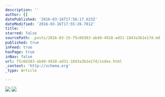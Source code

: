 ```yaml
---
description: ''
author: []
datePublished: '2016-03-16T17:56:17.623Z'
dateModified: '2016-03-16T17:55:26.781Z'
title: ''
starred: false
sourcePath: _posts/2016-03-15-f5c66383-ab49-4918-ad31-1843a3b1e17d.md
published: true
inFeed: true
hasPage: true
inNav: false
url: f5c66383-ab49-4918-ad31-1843a3b1e17d/index.html
_context: 'http://schema.org'
_type: Article

---
```

![](https://the-grid-user-content.s3-us-west-2.amazonaws.com/dee4131a-181f-4a3a-a8a2-2a83ff10cf83.png)
![](https://the-grid-user-content.s3-us-west-2.amazonaws.com/7864551b-b84d-45ae-90a9-e661a5383cac.png)
